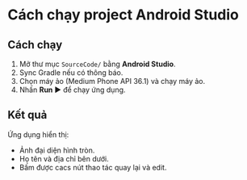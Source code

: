﻿# Cách chạy project Android Studio

## Cách chạy
1. Mở thư mục `SourceCode/` bằng **Android Studio**.
2. Sync Gradle nếu có thông báo.
3. Chọn máy ảo (Medium Phone API 36.1) và chạy máy ảo.
4. Nhấn **Run ▶** để chạy ứng dụng.

## Kết quả
Ứng dụng hiển thị:
- Ảnh đại diện hình tròn.
- Họ tên và địa chỉ bên dưới.
- Bấm được cacs nút thao tác quay lại và edit.

